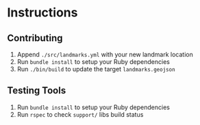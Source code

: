# Instructions

## Contributing

1. Append `./src/landmarks.yml` with your new landmark location
2. Run `bundle install` to setup your Ruby dependencies
3. Run `./bin/build` to update the target `landmarks.geojson`

## Testing Tools

1. Run `bundle install` to setup your Ruby dependencies
2. Run `rspec` to check `support/` libs build status
